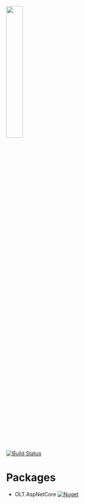 <img src="https://user-images.githubusercontent.com/1365728/127748628-47575d74-a2fb-4539-a31e-74d8b435fc21.png" width="30%" >


[![Build Status](https://dev.azure.com/outerlimitstech/OLT/_apis/build/status/OuterlimitsTech.olt-dotnet-libraries?branchName=master)](https://dev.azure.com/outerlimitstech/OLT/_build/latest?definitionId=24&branchName=master)

# Packages
- OLT.AspNetCore [![Nuget](https://img.shields.io/nuget/v/OLT.AspNetCore)](https://www.nuget.org/packages/OLT.AspNetCore)
